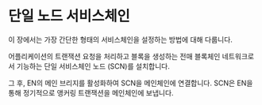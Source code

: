 # 단일 노드 서비스체인

이 장에서는 가장 간단한 형태의 서비스체인을 설정하는 방법에 대해 다룹니다.

어플리케이션의 트랜잭션 요청을 처리하고 블록을 생성하는 전매 블록체인 네트워크로서 기능하는 단일 서비스체인 노드 (SCN)를 설치합니다.

그 후, EN의 메인 브리지를 활성화하여 SCN을 메인체인에 연결합니다. SCN은 EN을 통해 정기적으로 앵커링 트랜잭션을 메인체인에 보냅니다. 

 
